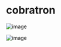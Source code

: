 # cobratron

![image](https://github.com/user-attachments/assets/9047e95c-f0af-4e42-a4ae-60734f6835d7)

![image](https://github.com/user-attachments/assets/c1fc30d0-943f-440f-b081-2d180468f0d7)

